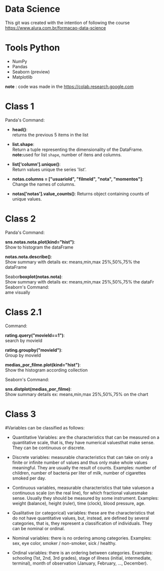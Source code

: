 # Data Science

This git was created with the intention of following the course
https://www.alura.com.br/formacao-data-science

 # Tools Python
- NumPy
- Pandas
- Seaborn (preview)
- Matplotlib 

**note** :
 code was made in the https://colab.research.google.com

# Class 1

Panda's Command:
 
- <b>head()</b>:<br>
returns the previous 5 items in the list
 
- <b>list.shape</b>:<br>
 Return a tuple representing the dimensionality of the DataFrame.<br>
 <b>note:</b>used for list `shape`,  number of itens and columns.
 
 - <b>list['column'].unique()</b>: <br>
 Return values unique the series 'list'.

 - <b>notas.columns = ["usuarioId", "filmeId", "nota", "momentos"]</b>:<br>
  Change the names of columns.

 - <b>notas['notas'].value_counts()</b>:
 Returns object containing counts of unique values.


# Class 2

Panda's Command:

<b>sns.notas.nota.plot(kind="hist")</b>:<br>
Show to histogram the dataFrame

<b>notas.nota.describe()</b>:<br>
Show summary with details ex: means,min,max 25%,50%,75% the dataFrame

Seabor<b>boxplot(notas.nota)</b>:
<br>Show summary with details ex: means,min,max 25%,50%,75% the dataFr
Seaborn's Command:<br>
ame visually

# Class 2.1

Command:

<b>rating.query("movieId==1")</b>:<br>
search by movieId

<b>rating.groupby("movieId")</b>:<br>
Group by movieId

<b>medias_por_filme.plot(kind="hist")</b>:<br>
Show the histogram according collection
<br>

Seaborn's Command:<br>

<b>sns.distplot(medias_por_filme)</b>:<br>
Show summary details ex: means,min,max 25%,50%,75% on the chart

# Class 3

#Variables can be classified as follows:

- Quantitative Variables:
 are the characteristics that can be measured on a quantitative scale, that is, they have numerical values ​​that make sense. They can be continuous or discrete.

- Discrete variables:
 measurable characteristics that can take on only a finite or infinite number of values ​​and thus only make whole values ​​meaningful. They are usually the result of counts. Examples: number of children, number of bacteria per liter of milk, number of cigarettes smoked per day.

- Continuous variables, measurable characteristics that take values ​​on a continuous scale (on the real line), for which fractional values ​​make sense. Usually they should be measured by some instrument. Examples: weight (balance), height (ruler), time (clock), blood pressure, age.

- Qualitative (or categorical) variables:
 these are the characteristics that do not have quantitative values, but, instead, are defined by several categories, that is, they represent a classification of individuals. They can be nominal or ordinal.

- Nominal variables: 
there is no ordering among categories. Examples: sex, eye color, smoker / non-smoker, sick / healthy.

- Ordinal variables: 
there is an ordering between categories. Examples: schooling (1st, 2nd, 3rd grades), stage of illness (initial, intermediate, terminal), month of observation (January, February, ..., December).

